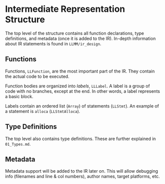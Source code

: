 # Intermediate Representation Structure

The top level of the structure contains all function declarations, type definitions, and metadata (once it is added to the IR). In-depth information about IR statements is found in `LLMM/ir_design`.

## Functions

Functions, `LLFunction`, are the most important part of the IR. They contain the actual code to be executed.

Function bodies are organized into _labels_, `LLLabel`. A label is a group of code with no branches, except at the end. In other words, a label represents a basic block.

Labels contain an ordered list (`Array`) of statements (`LLStmt`). An example of a statement is `alloca` (`LLStmtAlloca`).

## Type Definitions

The top level also contains type definitions. These are further explained in `01_Types.md`.

## Metadata

Metadata support will be added to the IR later on. This will allow debugging info (filenames and line & col numbers), author names, target platforms, etc. 
